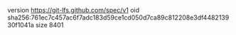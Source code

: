 version https://git-lfs.github.com/spec/v1
oid sha256:761ec7c457ac6f7adc183d59ce1cd050d7ca89c812208e3df448213930f1041a
size 8401
